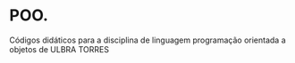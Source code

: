 # POO.
Códigos didáticos para a disciplina de linguagem programação orientada a objetos de ULBRA TORRES
